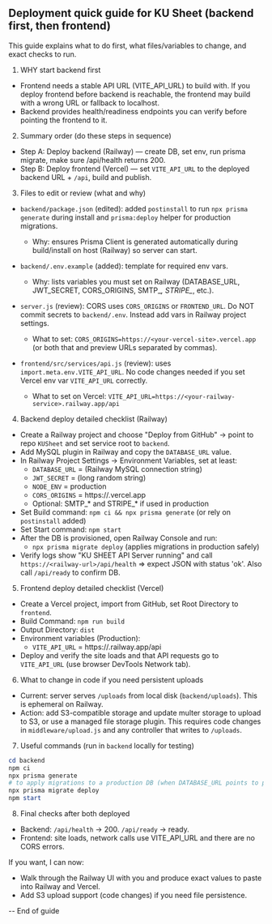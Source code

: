 ## Deployment quick guide for KU Sheet (backend first, then frontend)

This guide explains what to do first, what files/variables to change, and exact checks to run.

1) WHY start backend first
- Frontend needs a stable API URL (VITE_API_URL) to build with. If you deploy frontend before backend is reachable, the frontend may build with a wrong URL or fallback to localhost.
- Backend provides health/readiness endpoints you can verify before pointing the frontend to it.

2) Summary order (do these steps in sequence)
- Step A: Deploy backend (Railway) — create DB, set env, run prisma migrate, make sure /api/health returns 200.
- Step B: Deploy frontend (Vercel) — set `VITE_API_URL` to the deployed backend URL + `/api`, build and publish.

3) Files to edit or review (what and why)
- `backend/package.json` (edited): added `postinstall` to run `npx prisma generate` during install and `prisma:deploy` helper for production migrations.
  - Why: ensures Prisma Client is generated automatically during build/install on host (Railway) so server can start.

- `backend/.env.example` (added): template for required env vars.
  - Why: lists variables you must set on Railway (DATABASE_URL, JWT_SECRET, CORS_ORIGINS, SMTP_*, STRIPE_*, etc.).

- `server.js` (review): CORS uses `CORS_ORIGINS` or `FRONTEND_URL`. Do NOT commit secrets to `backend/.env`. Instead add vars in Railway project settings.
  - What to set: `CORS_ORIGINS=https://<your-vercel-site>.vercel.app` (or both that and preview URLs separated by commas).

- `frontend/src/services/api.js` (review): uses `import.meta.env.VITE_API_URL`. No code changes needed if you set Vercel env var `VITE_API_URL` correctly.
  - What to set on Vercel: `VITE_API_URL=https://<your-railway-service>.railway.app/api`

4) Backend deploy detailed checklist (Railway)
- Create a Railway project and choose "Deploy from GitHub" → point to repo `KUSheet` and set service root to `backend`.
- Add MySQL plugin in Railway and copy the `DATABASE_URL` value.
- In Railway Project Settings -> Environment Variables, set at least:
  - `DATABASE_URL` = (Railway MySQL connection string)
  - `JWT_SECRET` = (long random string)
  - `NODE_ENV` = production
  - `CORS_ORIGINS` = https://<your-vercel-site>.vercel.app
  - Optional: SMTP_* and STRIPE_* if used in production
- Set Build command: `npm ci && npx prisma generate` (or rely on `postinstall` added)
- Set Start command: `npm start`
- After the DB is provisioned, open Railway Console and run:
  - `npx prisma migrate deploy` (applies migrations in production safely)
- Verify logs show "KU SHEET API Server running" and call `https://<railway-url>/api/health` => expect JSON with status 'ok'. Also call `/api/ready` to confirm DB.

5) Frontend deploy detailed checklist (Vercel)
- Create a Vercel project, import from GitHub, set Root Directory to `frontend`.
- Build Command: `npm run build`
- Output Directory: `dist`
- Environment variables (Production):
  - `VITE_API_URL` = https://<your-railway-url>.railway.app/api
- Deploy and verify the site loads and that API requests go to `VITE_API_URL` (use browser DevTools Network tab).

6) What to change in code if you need persistent uploads
- Current: server serves `/uploads` from local disk (`backend/uploads`). This is ephemeral on Railway.
- Action: add S3-compatible storage and update multer storage to upload to S3, or use a managed file storage plugin. This requires code changes in `middleware/upload.js` and any controller that writes to `/uploads`.

7) Useful commands (run in `backend` locally for testing)
```powershell
cd backend
npm ci
npx prisma generate
# to apply migrations to a production DB (when DATABASE_URL points to production):
npx prisma migrate deploy
npm start
```

8) Final checks after both deployed
- Backend: `/api/health` -> 200. `/api/ready` -> ready.
- Frontend: site loads, network calls use VITE_API_URL and there are no CORS errors.

If you want, I can now:
- Walk through the Railway UI with you and produce exact values to paste into Railway and Vercel.
- Add S3 upload support (code changes) if you need file persistence.

-- End of guide
